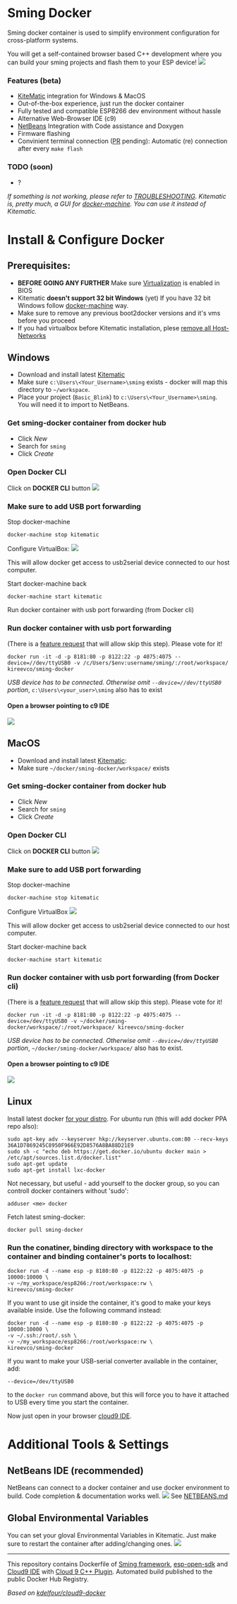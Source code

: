 Sming Docker
=============
Sming docker container is used to simplify environment configuration for cross-platform systems.

You will get a self-contained browser based C++ development where you can build your sming projects and flash them to your ESP device!
![](http://content.screencast.com/users/kireevco/folders/Jing/media/487ab7c5-b4f2-4df9-9900-1450376e451e/00000014.png)

### Features (beta)
  - [KiteMatic](http://kitematic.com) integration for Windows & MacOS
  - Out-of-the-box experience, just run the docker container
  - Fully tested and compatible ESP8266 dev environment without hassle
  - Alternative Web-Browser IDE (c9)
  - [NetBeans](NETBEANS.md) Integration with Code assistance and Doxygen
  - Firmware flashing
  - Convinient terminal connection ([PR](https://github.com/anakod/Sming/pull/148) pending): Automatic (re) connection after every `make flash`

### TODO (soon)
- ?
  
_If something is not working, please refer to [TROUBLESHOOTING](TROUBLESHOOTING.md).
Kitematic is, pretty much, a GUI for [docker-machine](DOCKER-MACHINE.md). You can use it instead of Kitematic._


# Install & Configure Docker

## Prerequisites:
- __BEFORE GOING ANY FURTHER__ Make sure [Virtualization](TROUBLESHOOTING.md#enable-hardware-virtualization) is enabled in BIOS
- Kitematic __doesn't support 32 bit Windows__ (yet) If you have 32 bit Windows follow [docker-machine](DOCKER-MACHINE.md) way.
- Make sure to remove any previous boot2docker versions and it's vms before you proceed
- If you had virtualbox before Kitematic installation, plese [remove all Host-Networks](TROUBLESHOOTING.md#remove-networks-that-are-configured-in-virtualbox-before-installing-kitematic)

## Windows
- Download and install latest [Kitematic](https://kitematic.com/download/)
- Make sure `c:\Users\<Your_Username>\sming` exists - docker will map this directory to `~/workspace`. 
- Place your project (`Basic_Blink`) to `c:\Users\<Your_Username>\sming`. You will need it to import to NetBeans.

### Get sming-docker container from docker hub
- Click _New_
- Search for `sming`
- Click _Create_

### Open Docker CLI
Click on __DOCKER CLI__ button
![](http://content.screencast.com/users/kireevco/folders/Jing/media/61230801-a794-4a01-9cbe-f4545bec50c0/00000027.png)

### Make sure to add USB port forwarding
Stop docker-machine
```
docker-machine stop kitematic
```
Configure VirtualBox:
![](http://content.screencast.com/users/kireevco/folders/Jing/media/51230272-4b1e-47c4-b2cb-1edf3bc77ee2/00000029.png)

This will allow docker get access to usb2serial device connected to our host computer.

Start docker-machine back
```
docker-machine start kitematic
```

Run docker container with usb port forwarding (from Docker cli)
### Run docker container with usb port forwarding
(There is a [feature request](https://github.com/kitematic/kitematic/issues/764) that will allow skip this step). Please vote for it!
```
docker run -it -d -p 8181:80 -p 8122:22 -p 4075:4075 --device=//dev/ttyUSB0 -v /c/Users/$env:username/sming/:/root/workspace/ kireevco/sming-docker
```
_USB device has to be connected. Otherwise omit ```--device=//dev/ttyUSB0``` portion_, `c:\Users\<your_user>\sming` also has to exist

#### Open a browser pointing to c9 IDE
![](http://i.imgur.com/FJrHQHp.png)

## MacOS
- Download and install latest [Kitematic](https://kitematic.com/download/):
- Make sure `~/docker/sming-docker/workspace/` exists


### Get sming-docker container from docker hub
- Click _New_
- Search for `sming`
- Click _Create_

### Open Docker CLI
Click on __DOCKER CLI__ button
![](http://content.screencast.com/users/kireevco/folders/Jing/media/61230801-a794-4a01-9cbe-f4545bec50c0/00000027.png)

### Make sure to add USB port forwarding
Stop docker-machine
```
docker-machine stop kitematic
```
Configure VirtualBox
![](http://content.screencast.com/users/kireevco/folders/Jing/media/51230272-4b1e-47c4-b2cb-1edf3bc77ee2/00000029.png)

This will allow docker get access to usb2serial device connected to our host computer.

Start docker-machine back
```
docker-machine start kitematic
```


### Run docker container with usb port forwarding (from Docker cli)
(There is a [feature request](https://github.com/kitematic/kitematic/issues/764) that will allow skip this step). Please vote for it!
```
docker run -it -d -p 8181:80 -p 8122:22 -p 4075:4075 --device=/dev/ttyUSB0 -v ~/docker/sming-docker/workspace/:/root/workspace/ kireevco/sming-docker
```
_USB device has to be connected. Otherwise omit ```--device=/dev/ttyUSB0``` portion_, `~/docker/sming-docker/workspace/` also has to exist.


#### Open a browser pointing to c9 IDE

![](http://i.imgur.com/FJrHQHp.png)

## Linux
Install latest docker [for your distro](https://docs.docker.com/installation/). For ubuntu run (this will add docker PPA repo also):
```
sudo apt-key adv --keyserver hkp://keyserver.ubuntu.com:80 --recv-keys 36A1D7869245C8950F966E92D8576A8BA88D21E9
sudo sh -c "echo deb https://get.docker.io/ubuntu docker main > /etc/apt/sources.list.d/docker.list"
sudo apt-get update
sudo apt-get install lxc-docker
```

Not necessary, but useful - add yourself to the docker group, so you can controll docker containers without 'sudo':
```
adduser <me> docker
```

Fetch latest sming-docker:
```
docker pull sming-docker
```

### Run the conatiner, binding directory with workspace to the container and binding container's ports to localhost:
```
docker run -d --name esp -p 8180:80 -p 8122:22 -p 4075:4075 -p 10000:10000 \
-v ~/my_workspace/esp8266:/root/workspace:rw \
kireevco/sming-docker
```

If you want to use git inside the container, it's good to make your keys available inside. Use the following command instead:
```
docker run -d --name esp -p 8180:80 -p 8122:22 -p 4075:4075 -p 10000:10000 \
-v ~/.ssh:/root/.ssh \
-v ~/my_workspace/esp8266:/root/workspace:rw \
kireevco/sming-docker
```

If you want to make your USB-serial converter available in the container, add:
```
--device=/dev/ttyUSB0
```
to the ```docker run``` command above, but this will force you to have it attached to USB every time you start the container.

Now just open in your browser [cloud9 IDE](http://localhost:8180/).


# Additional Tools & Settings

## NetBeans IDE (recommended)
NetBeans can connect to a docker container and use docker environment to build.
Code completion & documentation works well.
![](http://content.screencast.com/users/kireevco/folders/Jing/media/50a86587-4069-49dd-afce-3464a58c766a/00000015.png)
See [NETBEANS.md](NETBEANS.md)

## Global Environmental Variables
You can set your gloval Environmental Variables in Kitematic. Just make sure to restart the container after adding/changing ones.
![](http://content.screencast.com/users/kireevco/folders/Jing/media/fd30f8ab-a3a7-43e6-8d7d-214144d145c0/00000036.png)

---
This repository contains Dockerfile of [Sming framework](github.com/anakod/Sming), [esp-open-sdk](https://github.com/pfalcon/esp-open-sdk) and [Cloud9 IDE](https://github.com/c9/core) with [Cloud 9 C++ Plugin](https://github.com/invokr/c9.ide.language.cpp). Automated build published to the public Docker Hub Registry.

_Based on [kdelfour/cloud9-docker](https://registry.hub.docker.com/u/kdelfour/cloud9-docker/)_
